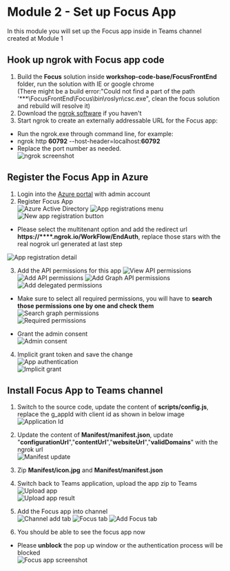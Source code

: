 # Module 2 - Set up Focus App  
In this module you will set up the Focus app inside in Teams channel created at Module 1  

## Hook up ngrok with Focus app code  
1. Build the **Focus** solution inside **workshop-code-base/FocusFrontEnd** folder, run the solution with IE or google chrome   
   (There might be a build error:"Could not find a part of the path '***\FocusFrontEnd\Focus\bin\roslyn\csc.exe", clean the focus solution and rebuild will resolve it)   
2. Download the [ngrok software](https://ngrok.com/download) if you haven't  
3. Start ngrok to create an externally addressable URL for the Focus app:  
 - Run the ngrok.exe through command line, for example:  
 - ngrok http **60792** --host-header=localhost:**60792**  
 - Replace the port number as needed.  
![ngrok screenshot](imgs/ngrok.PNG "ngrok screenshot")  

## Register the Focus App in Azure  
1. Login into the [Azure portal](https://ms.portal.azure.com) with admin account  
2. Register Focus App  
![Azure Active Directory](imgs/aad.PNG "Azure Active Directory")
![App registrations menu](imgs/AppReg.PNG "App registrations menu")
![New app registration button](imgs/newAppReg.PNG "New app registration button")  

 - Please select the multitenant option and add the redirect url **https://****.ngrok.io/WorkFlow/EndAuth**, replace those stars with the real nogrok url generated at last step  

![App registration detail](imgs/RegAppDetail.PNG "App registration detail")


3. Add the API permissions for this app
![View API permissions](imgs/AppApiPermissions.PNG "View API permissions")
![Add API permissions](imgs/AddPermissions.PNG "Add API permissions")
![Add Graph API permissions](imgs/GraphApiPermissions.PNG "Add Graph API permissions")
![Add delegated permissions](imgs/delegatedPermissions.PNG "Add delegated permissions")  

 - Make sure to select all required permissions, you will have to **search those permissions one by one and check them**
![Search graph permissions](imgs/graphPermissionSearch.PNG  "Search graph permissions")  
![Required permissions](imgs/RequiredGraphPermissions.PNG  "Required permissions")  

 - Grant the admin consent  
![Admin consent](imgs/adminConsent.PNG  "Admin consent")  

4. Implicit grant token and save the change   
![App authentication](imgs/AppAuthentication.PNG  "App authentication")  
![Implicit grant](imgs/appgranttoken.PNG  "Implicit grant")  

## Install Focus App to Teams channel
1. Switch to the source code, update the content of **scripts/config.js**, replace the g_appId with client id as shown in below image  
![Application Id](imgs/appId.PNG "Application Id")  


2. Update the content of **Manifest/manifest.json**, update "**configurationUrl**","**contentUrl**","**websiteUrl**","**validDomains**" with the ngrok url  
![Manifest update](imgs/manifest.PNG  "Manifest update")  

3. Zip **Manifest/icon.jpg** and **Manifest/manifest.json**
  
4. Switch back to Teams application, upload the app zip to Teams  
![Upload app](imgs/uploadApp.PNG "Upload app")  
![Upload app result](imgs/uploadAppResult.PNG  "Upload app result")  


5. Add the Focus app into channel  
![Channel add tab](imgs/channelAddTab.PNG "Channel add tab")
![Focus tab](imgs/FocusTab.PNG "Focus tab")
![Add Focus tab](imgs/FocusTabAdd.PNG "Add Focus tab")

6. You should be able to see the focus app now  
 - Please **unblock** the pop up window or the authentication process will be blocked  
![Focus app screenshot](imgs/FocusAppResult.PNG "Focus app screenshot")

